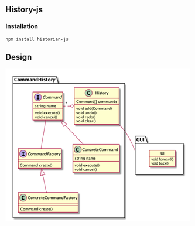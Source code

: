 ## History-js

### Installation

```
npm install historian-js
```

## Design

![Diagram](/docs/history.png)
